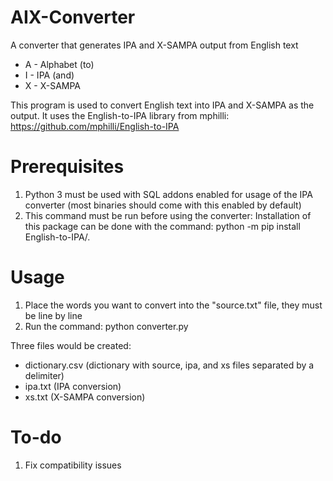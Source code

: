 # AIX-Converter
A converter that generates IPA and X-SAMPA output from English text

* A - Alphabet (to)
* I - IPA (and)
* X - X-SAMPA

This program is used to convert English text into IPA and X-SAMPA as the output. 
It uses the English-to-IPA library from mphilli: https://github.com/mphilli/English-to-IPA

# Prerequisites

1. Python 3 must be used with SQL addons enabled for usage of the IPA converter (most binaries should come with this enabled by default)
2. This command must be run before using the converter:
    Installation of this package can be done with the command: 
    python -m pip install English-to-IPA/.

# Usage

1. Place the words you want to convert into the "source.txt" file, they must be line by line
2. Run the command:
    python converter.py
    
Three files would be created:
* dictionary.csv (dictionary with source, ipa, and xs files separated by a delimiter)
* ipa.txt (IPA conversion)
* xs.txt (X-SAMPA conversion)

# To-do
1. Fix compatibility issues